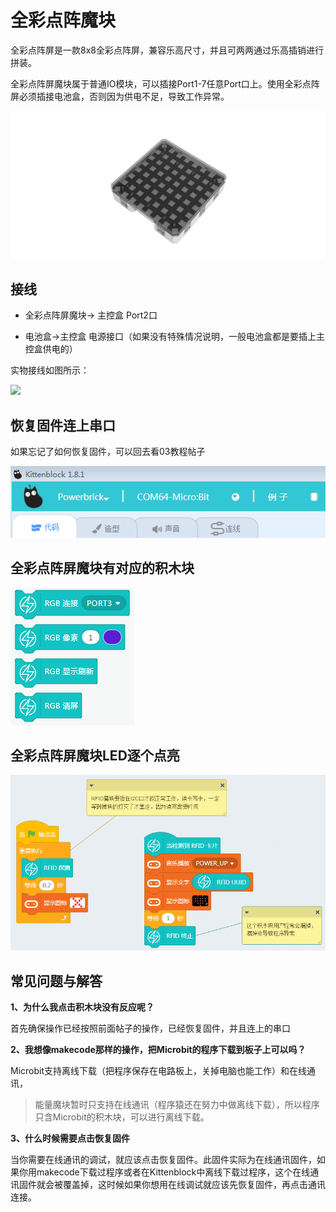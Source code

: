 # 全彩点阵魔块

全彩点阵屏是一款8x8全彩点阵屏，兼容乐高尺寸，并且可两两通过乐高插销进行拼装。

全彩点阵屏魔块属于普通IO模块，可以插接Port1-7任意Port口上。使用全彩点阵屏必须插接电池盒，否则因为供电不足，导致工作异常。

![](./images/11_01.png)

## 接线

- 全彩点阵屏魔块-> 主控盒 Port2口

- 电池盒->主控盒 电源接口（如果没有特殊情况说明，一般电池盒都是要插上主控盒供电的）

实物接线如图所示：

![](./images/11_02.png)

## 恢复固件连上串口

如果忘记了如何恢复固件，可以回去看03教程帖子

![](./images/03_07.png)

## 全彩点阵屏魔块有对应的积木块

![](./images/11_03.png)

## 全彩点阵屏魔块LED逐个点亮

![](./images/10_04.png)


## 常见问题与解答

**1、为什么我点击积木块没有反应呢？**

首先确保操作已经按照前面帖子的操作，已经恢复固件，并且连上的串口

**2、我想像makecode那样的操作，把Microbit的程序下载到板子上可以吗？**

Microbit支持离线下载（把程序保存在电路板上，关掉电脑也能工作）和在线通讯，
> 能量魔块暂时只支持在线通讯（程序猿还在努力中做离线下载），所以程序只含Microbit的积木块，可以进行离线下载。

**3、什么时候需要点击恢复固件**

当你需要在线通讯的调试，就应该点击恢复固件。此固件实际为在线通讯固件，如果你用makecode下载过程序或者在Kittenblock中离线下载过程序，这个在线通讯固件就会被覆盖掉，这时候如果你想用在线调试就应该先恢复固件，再点击通讯连接。